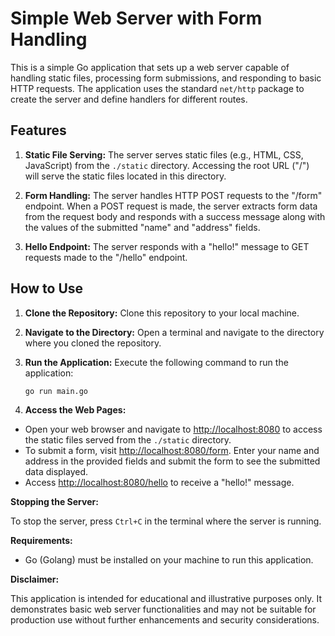 # Simple Web Server with Form Handling

This is a simple Go application that sets up a web server capable of handling static files, processing form submissions, and responding to basic HTTP requests. The application uses the standard `net/http` package to create the server and define handlers for different routes.

## Features

1. **Static File Serving:** The server serves static files (e.g., HTML, CSS, JavaScript) from the `./static` directory. Accessing the root URL ("/") will serve the static files located in this directory.

2. **Form Handling:** The server handles HTTP POST requests to the "/form" endpoint. When a POST request is made, the server extracts form data from the request body and responds with a success message along with the values of the submitted "name" and "address" fields.

3. **Hello Endpoint:** The server responds with a "hello!" message to GET requests made to the "/hello" endpoint.

## How to Use

1. **Clone the Repository:** Clone this repository to your local machine.

2. **Navigate to the Directory:** Open a terminal and navigate to the directory where you cloned the repository.

3. **Run the Application:** Execute the following command to run the application:

   ```bash
   go run main.go

4. **Access the Web Pages:**

- Open your web browser and navigate to [http://localhost:8080](http://localhost:8080) to access the static files served from the `./static` directory.
- To submit a form, visit [http://localhost:8080/form](http://localhost:8080/form). Enter your name and address in the provided fields and submit the form to see the submitted data displayed.
- Access [http://localhost:8080/hello](http://localhost:8080/hello) to receive a "hello!" message.
  
**Stopping the Server:**

To stop the server, press `Ctrl+C` in the terminal where the server is running.

**Requirements:**

- Go (Golang) must be installed on your machine to run this application.

**Disclaimer:**

This application is intended for educational and illustrative purposes only. It demonstrates basic web server functionalities and may not be suitable for production use without further enhancements and security considerations.
